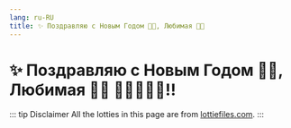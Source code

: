 ```yaml
---
lang: ru-RU
title: ✨ Поздравляю с Новым Годом 🌠🎁, Любимая 💞👸
---
```

# ✨ Поздравляю с Новым Годом 🌠🎁, Любимая 💞👸 🥳🎄🎅🎉🐇‼️

<HappyNewYearG />

::: tip Disclaimer
All the lotties in this page are from [lottiefiles.com](https://lottiefiles.com/).
:::
